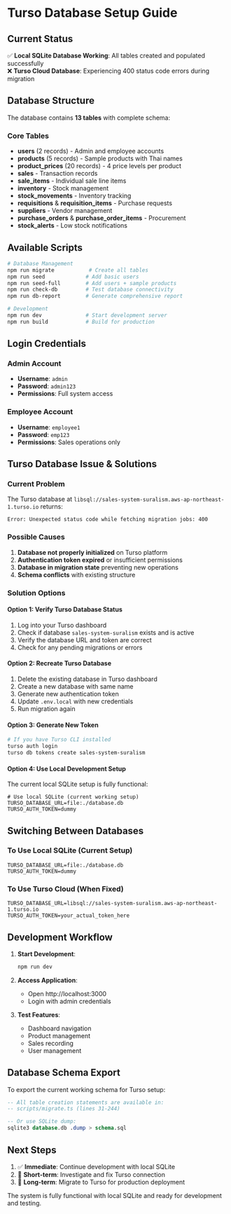 # Turso Database Setup Guide

## Current Status
✅ **Local SQLite Database Working**: All tables created and populated successfully  
❌ **Turso Cloud Database**: Experiencing 400 status code errors during migration

## Database Structure
The database contains **13 tables** with complete schema:

### Core Tables
- **users** (2 records) - Admin and employee accounts
- **products** (5 records) - Sample products with Thai names
- **product_prices** (20 records) - 4 price levels per product
- **sales** - Transaction records
- **sale_items** - Individual sale line items
- **inventory** - Stock management
- **stock_movements** - Inventory tracking
- **requisitions** & **requisition_items** - Purchase requests
- **suppliers** - Vendor management
- **purchase_orders** & **purchase_order_items** - Procurement
- **stock_alerts** - Low stock notifications

## Available Scripts

```bash
# Database Management
npm run migrate           # Create all tables
npm run seed             # Add basic users
npm run seed-full        # Add users + sample products
npm run check-db         # Test database connectivity
npm run db-report        # Generate comprehensive report

# Development
npm run dev              # Start development server
npm run build            # Build for production
```

## Login Credentials

### Admin Account
- **Username**: `admin`
- **Password**: `admin123`
- **Permissions**: Full system access

### Employee Account
- **Username**: `employee1`
- **Password**: `emp123`
- **Permissions**: Sales operations only

## Turso Database Issue & Solutions

### Current Problem
The Turso database at `libsql://sales-system-suralism.aws-ap-northeast-1.turso.io` returns:
```
Error: Unexpected status code while fetching migration jobs: 400
```

### Possible Causes
1. **Database not properly initialized** on Turso platform
2. **Authentication token expired** or insufficient permissions
3. **Database in migration state** preventing new operations
4. **Schema conflicts** with existing structure

### Solution Options

#### Option 1: Verify Turso Database Status
1. Log into your Turso dashboard
2. Check if database `sales-system-suralism` exists and is active
3. Verify the database URL and token are correct
4. Check for any pending migrations or errors

#### Option 2: Recreate Turso Database
1. Delete the existing database in Turso dashboard
2. Create a new database with same name
3. Generate new authentication token
4. Update `.env.local` with new credentials
5. Run migration again

#### Option 3: Generate New Token
```bash
# If you have Turso CLI installed
turso auth login
turso db tokens create sales-system-suralism
```

#### Option 4: Use Local Development Setup
The current local SQLite setup is fully functional:
```env
# Use local SQLite (current working setup)
TURSO_DATABASE_URL=file:./database.db
TURSO_AUTH_TOKEN=dummy
```

## Switching Between Databases

### To Use Local SQLite (Current Setup)
```env
TURSO_DATABASE_URL=file:./database.db
TURSO_AUTH_TOKEN=dummy
```

### To Use Turso Cloud (When Fixed)
```env
TURSO_DATABASE_URL=libsql://sales-system-suralism.aws-ap-northeast-1.turso.io
TURSO_AUTH_TOKEN=your_actual_token_here
```

## Development Workflow

1. **Start Development**:
   ```bash
   npm run dev
   ```

2. **Access Application**:
   - Open http://localhost:3000
   - Login with admin credentials

3. **Test Features**:
   - Dashboard navigation
   - Product management
   - Sales recording
   - User management

## Database Schema Export

To export the current working schema for Turso setup:

```sql
-- All table creation statements are available in:
-- scripts/migrate.ts (lines 31-244)

-- Or use SQLite dump:
sqlite3 database.db .dump > schema.sql
```

## Next Steps

1. ✅ **Immediate**: Continue development with local SQLite
2. 🔧 **Short-term**: Investigate and fix Turso connection
3. 🚀 **Long-term**: Migrate to Turso for production deployment

The system is fully functional with local SQLite and ready for development and testing.